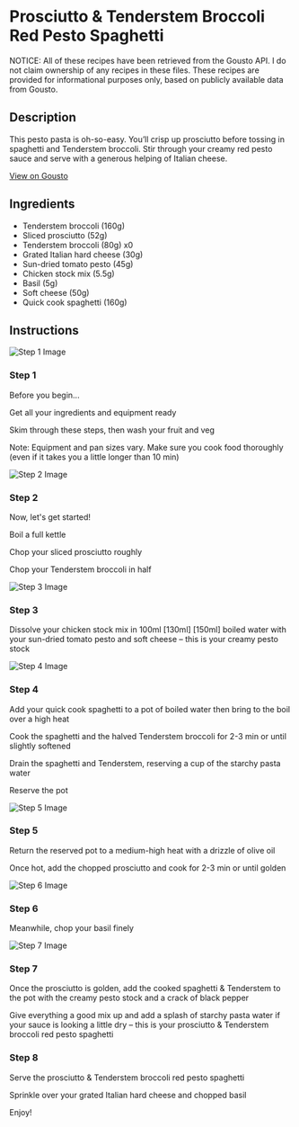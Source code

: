 # Prosciutto & Tenderstem Broccoli Red Pesto Spaghetti

NOTICE: All of these recipes have been retrieved from the Gousto API. I do not claim ownership of any recipes in these files. These recipes are provided for informational purposes only, based on publicly available data from Gousto.

## Description

This pesto pasta is oh-so-easy. You’ll crisp up prosciutto before tossing in spaghetti and Tenderstem broccoli. Stir through your creamy red pesto sauce and serve with a generous helping of Italian cheese.

[View on Gousto](https://www.gousto.co.uk/recipes/cookbook/proscuitto-tenderstem-broccoli-red-pesto-spaghetti)

## Ingredients

- Tenderstem broccoli (160g)
- Sliced prosciutto (52g)
- Tenderstem broccoli (80g) x0
- Grated Italian hard cheese (30g)
- Sun-dried tomato pesto (45g)
- Chicken stock mix (5.5g)
- Basil (5g)
- Soft cheese (50g)
- Quick cook spaghetti (160g)

## Instructions

![Step 1 Image](https://production-media.gousto.co.uk/cms/recipe-step-image/Admin10mm-Step-1-1730392331701-x200.jpg)

### Step 1

Before you begin...

Get all your ingredients and equipment ready

Skim through these steps, then wash your fruit and veg

Note: Equipment and pan sizes vary. Make sure you cook food thoroughly (even if it takes you a little longer than 10 min)

![Step 2 Image](https://production-media.gousto.co.uk/cms/recipe-step-image/Step-2-1679676575128-x200.jpg)

### Step 2

Now, let's get started!

Boil a full kettle

Chop your sliced prosciutto roughly

Chop your Tenderstem broccoli in half

![Step 3 Image](https://production-media.gousto.co.uk/cms/recipe-step-image/Step-3-1679676198413-x200.jpg)

### Step 3

Dissolve your chicken stock mix in 100ml <span class="text-purple">[130ml]</span> <span class="text-danger">[150ml]</span> boiled water with your sun-dried tomato pesto and soft cheese – this is your creamy pesto stock

![Step 4 Image](https://production-media.gousto.co.uk/cms/recipe-step-image/Step-4-1679676555997-x200.jpg)

### Step 4

Add your quick cook spaghetti to a pot of boiled water then bring to the boil over a high heat

Cook the spaghetti and the halved Tenderstem broccoli for 2-3 min or until slightly softened

Drain the spaghetti and Tenderstem, reserving a cup of the starchy pasta water

Reserve the pot

![Step 5 Image](https://production-media.gousto.co.uk/cms/recipe-step-image/Step-5-1679676563512-x200.jpg)

### Step 5

Return the reserved pot to a medium-high heat with a drizzle of olive oil

Once hot, add the chopped prosciutto and cook for 2-3 min or until golden

![Step 6 Image](https://production-media.gousto.co.uk/cms/recipe-step-image/Step-6-1679676386174-x200.jpg)

### Step 6

Meanwhile, chop your basil finely

![Step 7 Image](https://production-media.gousto.co.uk/cms/recipe-step-image/Step-7-1679676390405-x200.jpg)

### Step 7

Once the prosciutto is golden, add the cooked spaghetti & Tenderstem to the pot with the creamy pesto stock and a crack of black pepper

Give everything a good mix up and add a splash of starchy pasta water if your sauce is looking a little dry – this is your prosciutto & Tenderstem broccoli red pesto spaghetti

### Step 8

Serve the prosciutto & Tenderstem broccoli red pesto spaghetti

Sprinkle over your grated Italian hard cheese and chopped basil

Enjoy!

